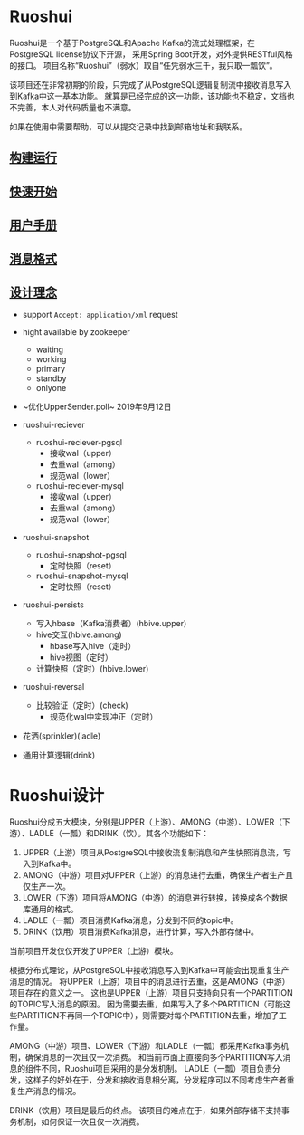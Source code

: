 # Ruoshui

Ruoshui是一个基于PostgreSQL和Apache Kafka的流式处理框架，在PostgreSQL license协议下开源，
采用Spring Boot开发，对外提供RESTful风格的接口。
项目名称“Ruoshui”（弱水）取自“任凭弱水三千，我只取一瓢饮”。

该项目还在非常初期的阶段，只完成了从PostgreSQL逻辑复制流中接收消息写入到Kafka中这一基本功能。
就算是已经完成的这一功能，该功能也不稳定，文档也不完善，本人对代码质量也不满意。

如果在使用中需要帮助，可以从提交记录中找到邮箱地址和我联系。

## [构建运行](/doc/01.build.md)

## [快速开始](/doc/02.quick-start.md)

## [用户手册](/doc/03.user-manual.md)

## [消息格式](/doc/04.message.md)

## [设计理念](./doc/design/design.md)

* support ```Accept: application/xml``` request
* hight available by zookeeper
  * waiting
  * working
  * primary
  * standby
  * onlyone

* ~优化UpperSender.poll~ 2019年9月12日
* ruoshui-reciever
    * ruoshui-reciever-pgsql
        * 接收wal（upper）
        * 去重wal（among）
        * 规范wal（lower）
    * ruoshui-reciever-mysql
        * 接收wal（upper）
        * 去重wal（among）
        * 规范wal（lower）
* ruoshui-snapshot
    * ruoshui-snapshot-pgsql
        * 定时快照（reset）
    * ruoshui-snapshot-mysql
        * 定时快照（reset）
* ruoshui-persists
    * 写入hbase（Kafka消费者）(hbive.upper)
    * hive交互(hbive.among)
        * hbase写入hive（定时）
        * hive视图（定时）
    * 计算快照（定时）(hbive.lower)
* ruoshui-reversal
    * 比较验证（定时）(check)
        * 规范化wal中实现冲正（定时）
    
* 花洒(sprinkler)(ladle)
* 通用计算逻辑(drink)

# Ruoshui设计

Ruoshui分成五大模块，分别是UPPER（上游）、AMONG（中游）、LOWER（下游）、LADLE（一瓢）和DRINK（饮）。其各个功能如下：
1. UPPER（上游）项目从PostgreSQL中接收流复制消息和产生快照消息流，写入到Kafka中。
2. AMONG（中游）项目对UPPER（上游）的消息进行去重，确保生产者生产且仅生产一次。
3. LOWER（下游）项目将AMONG（中游）的消息进行转换，转换成各个数据库通用的格式。
4. LADLE（一瓢）项目消费Kafka消息，分发到不同的topic中。
5. DRINK（饮用）项目消费Kafka消息，进行计算，写入外部存储中。

当前项目开发仅仅开发了UPPER（上游）模块。

根据分布式理论，从PostgreSQL中接收消息写入到Kafka中可能会出现重复生产消息的情况。
将UPPER（上游）项目中的消息进行去重，这是AMONG（中游）项目存在的意义之一。
这也是UPPER（上游）项目只支持向只有一个PARTITION的TOPIC写入消息的原因。
因为需要去重，如果写入了多个PARTITION（可能这些PARTITION不再同一个TOPIC中），则需要对每个PARTITION去重，增加了工作量。

AMONG（中游）项目、LOWER（下游）和LADLE（一瓢）都采用Kafka事务机制，确保消息的一次且仅一次消费。
和当前市面上直接向多个PARTITION写入消息的组件不同，Ruoshui项目采用的是分发机制。
LADLE（一瓢）项目负责分发，这样子的好处在于，分发和接收消息相分离，分发程序可以不同考虑生产者重复生产消息的情况。

DRINK（饮用）项目是最后的终点。
该项目的难点在于，如果外部存储不支持事务机制，如何保证一次且仅一次消费。
